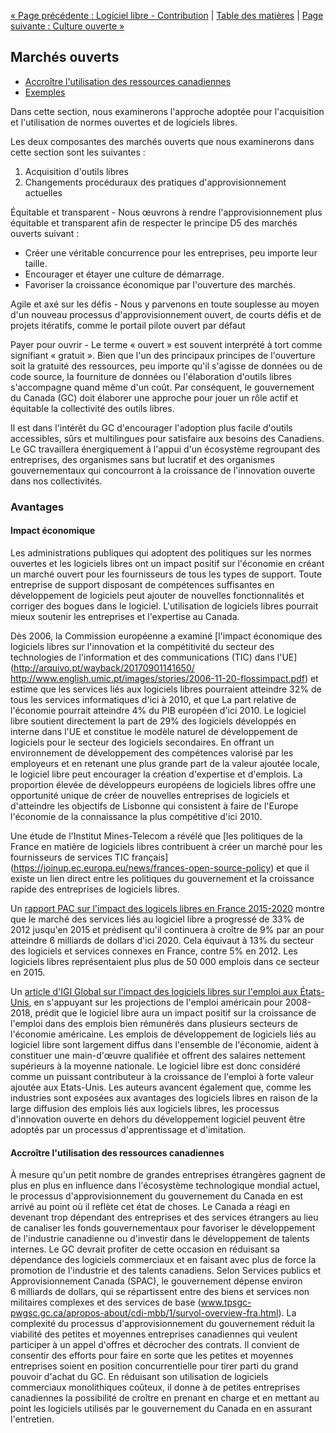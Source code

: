[« Page précédente : Logiciel libre - Contribution](4_Logiciel_libre_Contribution.md) | [Table des matières](../README.md#table-des-mati%C3%A8res) | [Page suivante : Culture ouverte »](6_Culture_ouverte.md)

## Marchés ouverts

- [Accroître l'utilisation des ressources canadiennes](#accroître-l-utilisation-des-ressources-canadiennes)
- [Exemples](#exemples)

Dans cette section, nous examinerons l'approche adoptée pour l'acquisition et l'utilisation de normes ouvertes et de logiciels libres.

Les deux composantes des marchés ouverts que nous examinerons dans cette section sont les suivantes :

1. Acquisition d'outils libres
2. Changements procéduraux des pratiques d'approvisionnement actuelles

Équitable et transparent - Nous œuvrons à rendre l'approvisionnement plus équitable et transparent afin de respecter le principe D5 des marchés ouverts suivant :

- Créer une véritable concurrence pour les entreprises, peu importe leur taille.
- Encourager et étayer une culture de démarrage.
- Favoriser la croissance économique par l'ouverture des marchés.

Agile et axé sur les défis - Nous y parvenons en toute souplesse au moyen d'un nouveau processus d'approvisionnement ouvert, de courts défis et de projets itératifs, comme le portail pilote ouvert par défaut

Payer pour ouvrir - Le terme « ouvert » est souvent interprété à tort comme signifiant « gratuit ». Bien que l'un des principaux principes de l'ouverture soit la gratuité des ressources, peu importe qu'il s'agisse de données ou de code source, la fourniture de données ou l'élaboration d'outils libres s'accompagne quand même d'un coût. Par conséquent, le gouvernement du Canada (GC) doit élaborer une approche pour jouer un rôle actif et équitable la collectivité des outils libres.

Il est dans l'intérêt du GC d'encourager l'adoption plus facile d'outils accessibles, sûrs et multilingues pour satisfaire aux besoins des Canadiens. Le GC travaillera énergiquement à l'appui d'un écosystème regroupant des entreprises, des organismes sans but lucratif et des organismes gouvernementaux qui concourront à la croissance de l'innovation ouverte dans nos collectivités.

### Avantages

#### Impact économique

Les administrations publiques qui adoptent des politiques sur les normes ouvertes et les logiciels libres ont un impact positif sur l'économie en créant un marché ouvert pour les fournisseurs de tous les types de support. Toute entreprise de support disposant de compétences suffisantes en développement de logiciels peut ajouter de nouvelles fonctionnalités et corriger des bogues dans le logiciel. L'utilisation de logiciels libres pourrait mieux soutenir les entreprises et l'expertise au Canada.

Dès 2006, la Commission européenne a examiné [l'impact économique des logiciels libres sur l'innovation et la compétitivité du secteur des technologies de l'information et des communications (TIC) dans l'UE](http://arquivo.pt/wayback/20170901141650/ http://www.english.umic.pt/images/stories/2006-11-20-flossimpact.pdf) et estime que les services liés aux logiciels libres pourraient atteindre 32% de tous les services informatiques d'ici à 2010, et que La part relative de l'économie pourrait atteindre 4% du PIB européen d'ici 2010. Le logiciel libre soutient directement la part de 29% des logiciels développés en interne dans l'UE et constitue le modèle naturel de développement de logiciels pour le secteur des logiciels secondaires. En offrant un environnement de développement des compétences valorisé par les employeurs et en retenant une plus grande part de la valeur ajoutée locale, le logiciel libre peut encourager la création d'expertise et d'emplois. La proportion élevée de développeurs européens de logiciels libres offre une opportunité unique de créer de nouvelles entreprises de logiciels et d'atteindre les objectifs de Lisbonne qui consistent à faire de l'Europe l'économie de la connaissance la plus compétitive d'ici 2010.

Une étude de l'Institut Mines-Telecom a révélé que [les politiques de la France en matière de logiciels libres contribuent à créer un marché pour les fournisseurs de services TIC français] (https://joinup.ec.europa.eu/news/frances-open-source-policy) et que il existe un lien direct entre les politiques du gouvernement et la croissance rapide des entreprises de logiciels libres.

Un [rapport PAC sur l'impact des logicels libres en France 2015-2020](http://www.datapressepremium.com/rmdiff/2006091/Etude_PAC_Logiciels_libres_18NOV15.pdf) montre que le marché des services liés au logiciel libre a progressé de 33% de 2012 jusqu'en 2015 et prédisent qu'il continuera à croître de 9% par an pour atteindre 6 milliards de dollars d'ici 2020. Cela équivaut à 13% du secteur des logiciels et services connexes en France, contre 5% en 2012. Les logiciels libres représentaient plus plus de 50 000 emplois dans ce secteur en 2015.

Un [article d'IGI Global sur l'impact des logiciels libres sur l'emploi aux États-Unis](http://www.igi-global.com/article/open-growth/104678), en s'appuyant sur les projections de l'emploi américain pour 2008-2018, prédit que le logiciel libre aura un impact positif sur la croissance de l'emploi dans des emplois bien rémunérés dans plusieurs secteurs de l'économie américaine. Les emplois de développement de logiciels liés au logiciel libre sont largement diffus dans l'ensemble de l'économie, aident à constituer une main-d'œuvre qualifiée et offrent des salaires nettement supérieurs à la moyenne nationale. Le logiciel libre est donc considéré comme un puissant contributeur à la croissance de l'emploi à forte valeur ajoutée aux Etats-Unis. Les auteurs avancent également que, comme les industries sont exposées aux avantages des logiciels libres en raison de la large diffusion des emplois liés aux logiciels libres, les processus d'innovation ouverte en dehors du développement logiciel peuvent être adoptés par un processus d'apprentissage et d'imitation.

#### Accroître l'utilisation des ressources canadiennes

À mesure qu'un petit nombre de grandes entreprises étrangères gagnent de plus en plus en influence dans l'écosystème technologique mondial actuel, le processus d'approvisionnement du gouvernement du Canada en est arrivé au point où il reflète cet état de choses. Le Canada a réagi en devenant trop dépendant des entreprises et des services étrangers au lieu de canaliser les fonds gouvernementaux pour favoriser le développement de l'industrie canadienne ou d'investir dans le développement de talents internes. Le GC devrait profiter de cette occasion en réduisant sa dépendance des logiciels commerciaux et en faisant avec plus de force la promotion de l'industrie et des talents canadiens.
Selon Services publics et Approvisionnement Canada (SPAC), le gouvernement dépense environ 6 milliards de dollars, qui se répartissent entre des biens et services non militaires complexes et des services de base (www.tpsgc-pwgsc.gc.ca/apropos-about/cdi-mbb/1/survol-overview-fra.html). La complexité du processus d'approvisionnement du gouvernement réduit la viabilité des petites et moyennes entreprises canadiennes qui veulent participer à un appel d'offres et décrocher des contrats. Il convient de consentir des efforts pour faire en sorte que les petites et moyennes entreprises soient en position concurrentielle pour tirer parti du grand pouvoir d'achat du GC. En réduisant son utilisation de logiciels commerciaux monolithiques coûteux, il donne à de petites entreprises canadiennes la possibilité de croître en prenant en charge et en mettant au point les logiciels utilisés par le gouvernement du Canada en en assurant l'entretien.
